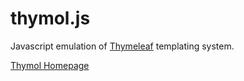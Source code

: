 thymol.js
=========

Javascript emulation of [Thymeleaf](http://www.thymeleaf.org/) templating system.

[Thymol Homepage](http://www.thymoljs.org/)
